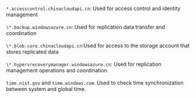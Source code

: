 ``*.accesscontrol.chinacloudapi.cn``: Used for access control and identity management<br/><br/>``\*.backup.windowsazure.cn``: Used for replication data transfer and coordination <br><br/> ``\*.blob.core.chinacloudapi.cn``:Used for access to the storage account that stores replicated data<br/><br/> ``\*.hypervrecoverymanager.windowsazure.cn``: Used for replication management operations and coordination.<br/><br/>
``time.nist.gov`` and ``time.windows.com``. Used to check time synchronization between system and global time.
